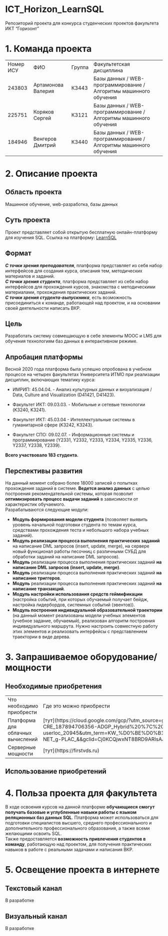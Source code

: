 # ICT_Horizon_LearnSQL
Репозиторий проекта для конкурса студенческих проектов факультета ИКТ “Горизонт”
# 1. Команда проекта
<table width='80%'>
  <tr>
    <td> Номер ИСУ </td>
    <td> ФИО </td>
    <td> Группа </td>
    <td> Факультетская дисциплина </td>
  </tr>
  <tr>
    <td> 243803 </td>
    <td> Артамонова Валерия </td>
    <td> К3443 </td>
    <td> Базы данных / WEB-программирование / Алгоритмы машинного обучения </td>
  </tr>
  <tr>
    <td> 225751 </td>
    <td> Коряков Сергей </td>
    <td> К3121 </td>
    <td> Базы данных / WEB-программирование / Алгоритмы машинного обучения </td>
  </tr>
  <tr>
    <td> 184946 </td>
    <td> Венгеров Дмитрий </td>
    <td> К3440 </td>
    <td> Базы данных / WEB-программирование / Алгоритмы машинного обучения </td>
  </tr>
</table>

# 2. Описание проекта
## Область проекта
Машинное обучение, web-разработка, базы данных
## Суть проекта
Проект представляет собой открытую бесплатную онлайн-платформу для изучения SQL.
Ссылка на платформу: [LearnSQL](http://learnsql.ru/)
## Формат
***С точки зрения преподавателя***, платформа представляет из себя набор интерфейсов для создания курса, описания тем, методических материалов и заданий.<br>
***С точки зрения студента***, платформа представляет из себя набор интерфейсов для прохождения курсов, знакомства с методическими материалами, прохождения практических заданий.<br>
***С точки зрения студента-выпускника***, есть возможность присоединиться к команде, работающей над проектом, и на основании своей деятельности написать ВКР.
## Цель
Разработать систему совмещающую в себе элементы MOOC и LMS для обучения технологиям баз данных в интерактивном режиме.

## Апробация платформы
Весной 2020 года платформа была успешно опробована в учебном процессе на четырех факультетах Университета ИТМО при реализации дисциплин, включающих тематику курса:<br>
- ИМРИП: 45.04.04. - Анализ культурных данных и визуализация / Data, Culture and Visualization (D41421, D41423).<br>

- Факультет ИКТ: 09.03.03. - Мобильные и сетевые технологии (K3240, K3241).<br>

- Факультет ИКТ: 45.03.04 - Интеллектуальные системы в гуманитарной сфере (K3242, K3243).<br>

- Факультет СПО: 09.02.07. - Информационные системы и программирование (Y2331, Y2332, Y2333, Y2334, Y2335, Y2336, Y2337, Y2338, Y2339).<br>

**Всего участвовало 183 студента.**


## Перспективы развития
На данный момент собрано более 18000 записей о попытках прохождения заданий в системе. **Ведется анализ данных** с целью построения рекомендательной системы, которая позволит **оптимизировать процесс выдачи заданий** в зависимости от характеристик обучаемого.<br>
Разрабатываются следующие модули:<br>
- **Модуль формирования модели студента** (позволяет выявить уровень начальной подготовки студента по темам курса, средствами прохождения теста и небольшого набора учебных заданий).<br>
- **Модуль реализации процесса выполнения практических заданий** на написание DML запросов (insert, update, merge), на сервере новый функционал работы песочниц с различными СУБД для обработки заданий на написание DML запросов).<br>
- **Модуль** реализации процесса выполнения практических заданий **на написание DML запросов (insert, update, merge)**.<br>
- **Модуль** реализации процесса выполнения практических заданий **на написание триггеров**.<br>
- **Модуль** реализации процесса выполнения практических заданий **на написание транзакций**.<br>
- **Модуль настройки использования средств геймификации** (настройка событий, при которых обучаемый получает бейдж, настройка лидербордов, системных событий (эвентов)).<br>
- **Модуль построения индивидуальной образовательной траектории** (на данный момент реализованы модели учебных элементов (учебное задание, обучаемый), реализован алгоритм построения индивидуального маршрута. Нужно настроить совместную работу этих элементов и реализовать интерфейсы с представлением траектории в виде дерева.

# 3. Запрашиваемое оборудование/мощности
## Необходимые приобретения
<table width='80%'>
  <tr>
    <td> Что необходимо приобрести </td>
    <td> Где это можно приобрести </td>
  </tr>
  <tr>
    <td> Платформа для облачных вычислений </td>
    <td> [тут](https://cloud.google.com/gcp/?utm_source=google&utm_medium=cpc&utm_campaign=emea-ru-all-ru-dr-skws-all-all-trial-e-gcp-1009139&utm_content=text-ad-none-any-DEV_c-CRE_187894706356-ADGP_Hybrid%20%7C%20AW%20SEM%20%7C%20SKWS%20~%20EXA_1%3A1_RU_RU_General_Cloud_cloud%20computing-KWID_43700053286996626-kwd-21939360208-userloc_20945&utm_term=KW_%D0%BE%D0%B1%D0%BB%D0%B0%D1%87%D0%BD%D1%8B%D0%B5%20%D0%B2%D1%8B%D1%87%D0%B8%D1%81%D0%BB%D0%B5%D0%BD%D0%B8%D1%8F-NET_g-PLAC_&&gclid=Cj0KCQjwxNT8BRD9ARIsAJ8S5xZ9KHPVSIePrawo41ClbSXaMxCqGTwJWIdI7Gqc_0F7iMcaC4iIbuIaAto-EALw_wcB)</td>
  </tr>
  <tr>
    <td> Серверные мощности </td>
    <td> [тут](https://firstvds.ru)</td>
  </tr>
</table>

## Использование приобретений
# 4. Польза проекта для факультета
В ходе освоения курсов на данной платформе **обучающиеся смогут получать базовые и углубленные навыки работы с языком реляционных баз данных SQL**. Платформа может использоваться для подготовки специалистов высшего, среднего профессионального и дополнительного профессионального образования, а также всеми желающими освоить SQL.<br>
Также предоставляется **возможность привлечения студентов в команду**, работающую над проектом, для получения практических навыков в работе с реальными задачами и написания ВКР.<br>
# 5. Освещение проекта в интернете
## Текстовый канал
В разработке
## Визуальный канал
В разработке
